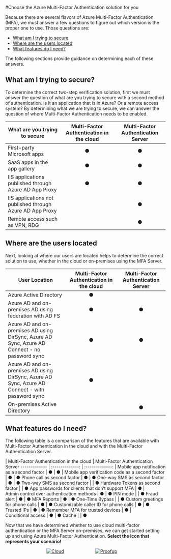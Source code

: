 <properties
    pageTitle="Azure MFA cloud vs server | Microsoft Azure"
    description="Choose the multi-factor authentication secutiry solution that is right for you by asking what am i trying to secure and where are my users located.  Then choose cloud, MFA Server or AD FS."
    services="multi-factor-authentication"
    documentationCenter=""
    authors="kgremban"
    manager="femila"
    editor="yossib"/>

<tags
    ms.service="multi-factor-authentication"
    ms.workload="identity"
    ms.tgt_pltfrm="na"
    ms.devlang="na"
    ms.topic="get-started-article"
    ms.date="10/14/2016"
    ms.author="kgremban"/>

#<a name="choose-the-azure-multi-factor-authentication-solution-for-you"></a>Choose the Azure Multi-Factor Authentication solution for you

Because there are several flavors of Azure Multi-Factor Authentication (MFA), we must answer a few questions to figure out which version is the proper one to use.  Those questions are:

-   [What am I trying to secure](#what-am-i-trying-to-secure)
-   [Where are the users located](#where-are-the-users-located)
- [What features do I need?](#what-featured-do-i-need)

The following sections provide guidance on determining each of these answers.

## <a name="what-am-i-trying-to-secure"></a>What am I trying to secure?

To determine the correct two-step verification solution, first we must answer the question of what are you trying to secure with a second method of authentication.  Is it an application that is in Azure?  Or a remote access system?  By determining what we are trying to secure, we can answer the question of where Multi-Factor Authentication needs to be enabled.  


What are you trying to secure| Multi-Factor Authentication in the cloud|Multi-Factor Authentication Server
------------- | :-------------: | :-------------: |
First-party Microsoft apps|● |● |
SaaS apps in the app gallery|● |● |
IIS applications published through Azure AD App Proxy|● |● |
IIS applications not published through Azure AD App Proxy | |● |
Remote access such as VPN, RDG| |● |



## <a name="where-are-the-users-located"></a>Where are the users located

Next, looking at where our users are located helps to determine the correct solution to use, whether in the cloud or on-premises using the MFA Server.



User Location| Multi-Factor Authentication in the cloud|Multi-Factor Authentication Server
------------- | :-------------: | :-------------: |
Azure Active Directory|● | |
Azure AD and on-premises AD using federation with AD FS|● |● |
Azure AD and on-premises AD using DirSync, Azure AD Sync, Azure AD Connect - no password sync|● |● |
Azure AD and on-premises AD using DirSync, Azure AD Sync, Azure AD Connect - with password sync|● | |
On-premises Active Directory| |● |

## <a name="what-features-do-i-need"></a>What features do I need?

The following table is a comparison of the features that are available with Multi-Factor Authentication in the cloud and with the Multi-Factor Authentication Server.

 | Multi-Factor Authentication in the cloud | Multi-Factor Authentication Server
------------- | :-------------: | :-------------: |
Mobile app notification as a second factor | ● | ● |
Mobile app verification code as a second factor | ● | ●
Phone call as second factor | ● | ●
One-way SMS as second factor | ● | ●
Two-way SMS as second factor |  | ●
Hardware Tokens as second factor |  | ●
App passwords for clients that don’t support MFA | ● |  
Admin control over authentication methods | ● | ●
PIN mode |  | ●
Fraud alert | ● | ●
MFA Reports | ● | ●
One-Time Bypass |  | ●
Custom greetings for phone calls | ● | ●
Customizable caller ID for phone calls | ● | ●
Trusted IPs | ● | ●
Remember MFA for trusted devices  | ● |  
Conditional access | ● | ●
Cache |  | ●

Now that we have determined whether to use cloud multi-factor authentication or the MFA Server on-premises, we can get started setting up and using Azure Multi-Factor Authentication. **Select the icon that represents your scenario!**

<center>




[![Cloud](./media/multi-factor-authentication-get-started/cloud2.png)](multi-factor-authentication-get-started-cloud.md)&nbsp;&nbsp;&nbsp;&nbsp;&nbsp;&nbsp;&nbsp;&nbsp;&nbsp;&nbsp;&nbsp;&nbsp;&nbsp;&nbsp;&nbsp;&nbsp;&nbsp;&nbsp;&nbsp;&nbsp;&nbsp;&nbsp;&nbsp;&nbsp;&nbsp;[![Proofup](./media/multi-factor-authentication-get-started/server2.png)](multi-factor-authentication-get-started-server.md)  &nbsp;&nbsp;&nbsp;&nbsp;&nbsp;
</center>
